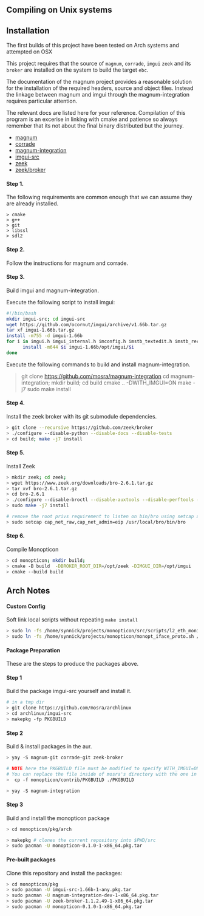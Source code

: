 ## Compiling on Unix systems

## Installation
The first builds of this project have been tested on Arch systems and attempted on OSX

This project requires that the source of `magnum`, `corrade`, `imgui` `zeek` and its `broker` are installed on the system to build the target `ebc`.

The documentation of the magnum project provides a reasonable solution for the installation of the required headers, source and object files. Instead the linkage between magnum and imgui through the magnum-integration requires particular attention.

The relevant docs are listed here for your reference. Compilation of this program is an excerise in linking with cmake and patience so always remember that its not about the final binary distributed but the journey.

- [magnum](https://doc.magnum.graphics/magnum/building.html)
- [corrade](https://doc.magnum.graphics/corrade/building-corrade.html)
- [magnum-integration](https://doc.magnum.graphics/magnum/building-integration.html)
- [imgui-src](https://github.com/mosra/archlinux/tree/master/imgui-src)
- [zeek](https://docs.zeek.org/en/stable/install/install.html)
- [zeek/broker](https://github.com/zeek/broker)


#### Step 1.

The following requirements are common enough that we can assume they are already installed.

```
> cmake
> g++
> git
> libssl
> sdl2
```

#### Step 2.

Follow the instructions for magnum and corrade.


#### Step 3.

Build imgui and magnum-integration.

Execute the following script to install imgui:

```bash
#!/bin/bash
mkdir imgui-src; cd imgui-src
wget https://github.com/ocornut/imgui/archive/v1.66b.tar.gz
tar xf imgui-1.66b.tar.gz
install -m755 -d imgui-1.66b
for i in imgui.h imgui_internal.h imconfig.h imstb_textedit.h imstb_rectpack.h imstb_truetype.h imgui.cpp imgui_widgets.cpp imgui_draw.cpp imgui_demo.cpp; do
      install -m644 $i imgui-1.66b/opt/imgui/$i
done
```

Execute the following commands to build and install magnum-integration.

> git clone https://github.com/mosra/magnum-integration
> cd magnum-integration; mkdir build; cd build
> cmake .. -DWITH_IMGUI=ON
> make -j7
> sudo make install


#### Step 4.

Install the zeek broker with its git submodule dependencies.

```bash
> git clone --recursive https://github.com/zeek/broker
> ./configure --disable-python --disable-docs --disable-tests
> cd build; make -j7 install
```

#### Step 5.

Install Zeek

```bash
> mkdir zeek; cd zeek;
> wget https://www.zeek.org/downloads/bro-2.6.1.tar.gz
> tar xvf bro-2.6.1.tar.gz
> cd bro-2.6.1
> ./configure --disable-broctl --disable-auxtools --disable-perftools --disable-python --disable-broker-tests
> sudo make -j7 install

# remove the root privs requirement to listen on bin/bro using setcap as the current user
> sudo setcap cap_net_raw,cap_net_admin=eip /usr/local/bro/bin/bro
```

#### Step 6.

Compile Monopticon

```bash
> cd monopticon; mkdir build;
> cmake -B build  -DBROKER_ROOT_DIR=/opt/zeek -DIMGUI_DIR=/opt/imgui
> cmake --build build
```
## Arch Notes

#### Custom Config

Soft link local scripts without repeating `make install`
```zsh
> sudo ln -fs /home/synnick/projects/monopticon/src/scripts/l2_eth_monitor.bro /usr/local/share/monopticon/scripts/l2_eth_monitor.bro
> sudo ln -fs /home/synnick/projects/monopticon/monopt_iface_proto.sh /usr/local/bin/monopt_iface_proto
```


#### Package Preparation

These are the steps to produce the packages above.

#### Step 1

Build the package imgui-src yourself and install it.

```bash
# in a tmp dir
> git clone https://github.com/mosra/archlinux
> cd archlinux/imgui-src
> makepkg -fp PKGBUILD
```

#### Step 2

Build & install packages in the aur.

```bash
> yay -S magnum-git corrade-git zeek-broker
```

```bash
# NOTE here the PKGBUILD file must be modified to specify WITH_IMGUI=ON and a path.
# You can replace the file inside of mosra's directory with the one in this repository.
>  cp -f monopticon/contrib/PKGBUILD ./PKGBUILD

> yay -S magnum-integration
```

#### Step 3

Build and install the monopticon package

```bash
> cd monopticon/pkg/arch

> makepkg # clones the current repository into $PWD/src
> sudo pacman -U monopticon-0.1.0-1-x86_64.pkg.tar
```

#### Pre-built packages

Clone this repository and install the packages:

```bash
> cd monopticon/pkg
> sudo pacman -U imgui-src-1.66b-1-any.pkg.tar
> sudo pacman -U magnum-integration-dev-1-x86_64.pkg.tar
> sudo pacman -U zeek-broker-1.1.2.49-1-x86_64.pkg.tar
> sudo pacman -U monopticon-0.1.0-1-x86_64.pkg.tar
```
